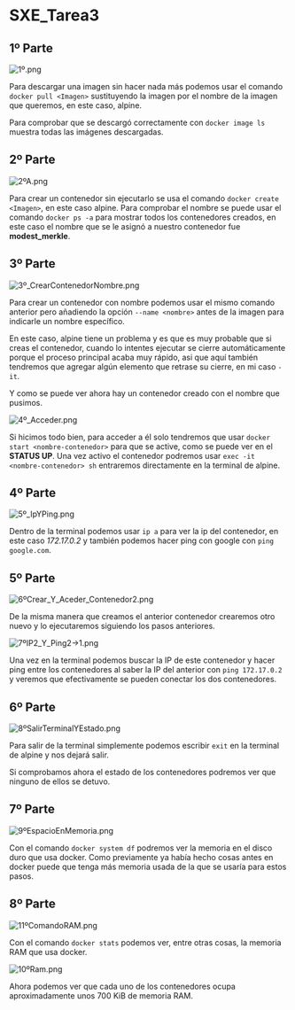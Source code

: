 # SXE_Tarea3

## 1º Parte

![1º.png](SXE_Fotos_03/1º.png)

Para descargar una imagen sin hacer nada más podemos usar el comando `docker pull <Imagen>`
sustituyendo la imagen por el nombre de la imagen que queremos, en este caso, alpine.

Para comprobar que se descargó correctamente con `docker image ls` muestra todas las imágenes descargadas.

## 2º Parte

![2ºA.png](SXE_Fotos_03/2ºA.png)

Para crear un contenedor sin ejecutarlo se usa el comando `docker create <Imagen>`, en este caso alpine.
Para comprobar el nombre se puede usar el comando `docker ps -a` para mostrar todos los contenedores
creados, en este caso el nombre que se le asignó a nuestro contenedor fue **modest_merkle**.

## 3º Parte
![3º_CrearContenedorNombre.png](SXE_Fotos_03/3º_CrearContenedorNombre.png)

Para crear un contenedor con nombre podemos usar el mismo comando anterior pero añadiendo la opción `--name <nombre>`
antes de la imagen para indicarle un nombre específico. 

En este caso, alpine tiene un problema y es que es muy probable
que si creas el contenedor, cuando lo intentes ejecutar se cierre automáticamente porque el proceso principal acaba muy rápido,
asi que aquí también tendremos que agregar algún elemento que retrase su cierre, en mi caso `-it`.

Y como se puede ver ahora hay un contenedor creado con el nombre que pusimos.

![4º_Acceder.png](SXE_Fotos_03/4º_Acceder.png)

Si hicimos todo bien, para acceder a él solo tendremos que usar `docker start <nombre-contenedor>` para que se active, como se puede ver en el **STATUS UP**. Una vez activo el contenedor
podremos usar `exec -it <nombre-contenedor> sh` entraremos directamente en la terminal de alpine.

## 4º Parte
![5º_IpYPing.png](SXE_Fotos_03/5º_IpYPing.png)

Dentro de la terminal podemos usar `ip a` para ver la ip del contenedor, en este caso *172.17.0.2* y también
podemos hacer ping con google con `ping google.com`.

## 5º Parte

![6ºCrear_Y_Aceder_Contenedor2.png](SXE_Fotos_03/6ºCrear_Y_Aceder_Contenedor2.png)

De la misma manera que creamos el anterior contenedor crearemos otro nuevo y lo ejecutaremos siguiendo los pasos anteriores.

![7ºIP2_Y_Ping2->1.png](SXE_Fotos_03/7ºIP2_Y_Ping2_1.png)

Una vez en la terminal podemos buscar la IP de este contenedor y hacer ping entre los contenedores al saber la IP del anterior
con `ping 172.17.0.2` y veremos que efectivamente se pueden conectar los dos contenedores.

## 6º Parte

![8ºSalirTerminalYEstado.png](SXE_Fotos_03/8ºSalirTerminalYEstado.png)

Para salir de la terminal simplemente podemos escribir `exit` en la terminal de alpine y nos dejará salir.

Si comprobamos ahora el estado de los contenedores podremos ver que ninguno de ellos se detuvo.

## 7º Parte

![9ºEspacioEnMemoria.png](SXE_Fotos_03/9ºEspacioEnMemoria.png)

Con el comando `docker system df` podremos ver la memoria en el disco duro que usa docker.
Como previamente ya había hecho cosas antes en docker puede que tenga más memoria usada de la que se usaría para estos pasos.

## 8º Parte

![11ºComandoRAM.png](SXE_Fotos_03/11ºComandoRAM.png)

Con el comando `docker stats` podemos ver, entre otras cosas, la memoria RAM que usa docker.

![10ºRam.png](SXE_Fotos_03/10ºRam.png)

Ahora podemos ver que cada uno de los contenedores ocupa aproximadamente unos 700 KiB de memoria RAM.